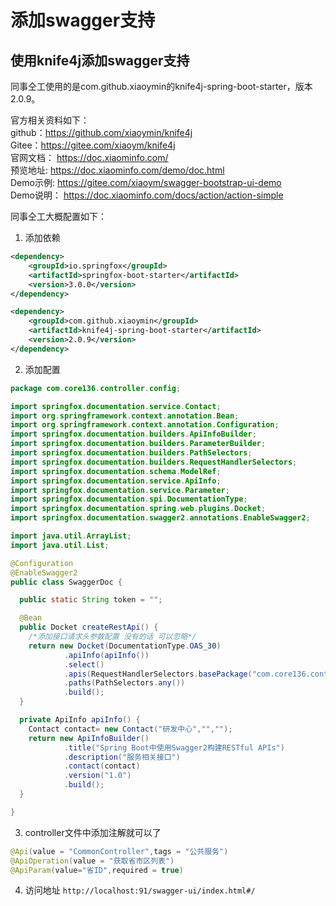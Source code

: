 # 添加swagger支持

## 使用knife4j添加swagger支持

同事仝工使用的是com.github.xiaoymin的knife4j-spring-boot-starter，版本2.0.9。

官方相关资料如下：  
github：https://github.com/xiaoymin/knife4j  
Gitee：https://gitee.com/xiaoym/knife4j  
官网文档： https://doc.xiaominfo.com/  
预览地址: https://doc.xiaominfo.com/demo/doc.html  
Demo示例: https://gitee.com/xiaoym/swagger-bootstrap-ui-demo  
Demo说明： https://doc.xiaominfo.com/docs/action/action-simple  

同事仝工大概配置如下：

1. 添加依赖
```xml
<dependency>
    <groupId>io.springfox</groupId>
    <artifactId>springfox-boot-starter</artifactId>
    <version>3.0.0</version>
</dependency>

<dependency>
    <groupId>com.github.xiaoymin</groupId>
    <artifactId>knife4j-spring-boot-starter</artifactId>
    <version>2.0.9</version>
</dependency>
```

2. 添加配置
```java
package com.core136.controller.config;

import springfox.documentation.service.Contact;
import org.springframework.context.annotation.Bean;
import org.springframework.context.annotation.Configuration;
import springfox.documentation.builders.ApiInfoBuilder;
import springfox.documentation.builders.ParameterBuilder;
import springfox.documentation.builders.PathSelectors;
import springfox.documentation.builders.RequestHandlerSelectors;
import springfox.documentation.schema.ModelRef;
import springfox.documentation.service.ApiInfo;
import springfox.documentation.service.Parameter;
import springfox.documentation.spi.DocumentationType;
import springfox.documentation.spring.web.plugins.Docket;
import springfox.documentation.swagger2.annotations.EnableSwagger2;

import java.util.ArrayList;
import java.util.List;

@Configuration
@EnableSwagger2
public class SwaggerDoc {

  public static String token = "";

  @Bean
  public Docket createRestApi() {
    /*添加接口请求头参数配置 没有的话 可以忽略*/
    return new Docket(DocumentationType.OAS_30)
            .apiInfo(apiInfo())
            .select()
            .apis(RequestHandlerSelectors.basePackage("com.core136.controller"))
            .paths(PathSelectors.any())
            .build();
  }

  private ApiInfo apiInfo() {
    Contact contact= new Contact("研发中心","","");
    return new ApiInfoBuilder()
            .title("Spring Boot中使用Swagger2构建RESTful APIs")
            .description("服务相关接口")
            .contact(contact)
            .version("1.0")
            .build();
  }

}
```

3. controller文件中添加注解就可以了
```java
@Api(value = "CommonController",tags = "公共服务")
@ApiOperation(value = "获取省市区列表")
@ApiParam(value="省ID",required = true)
```

4. 访问地址
`http://localhost:91/swagger-ui/index.html#/`
